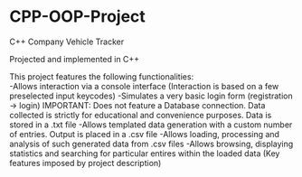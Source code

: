 # CPP-OOP-Project
C++ Company Vehicle Tracker

Projected and implemented in C++

This project features the following functionalities: <br>
-Allows interaction via a console interface (Interaction is based on a few preselected input keycodes)
-Simulates a very basic login form (registration -> login)
  IMPORTANT: Does not feature a Database connection. Data collected is strictly for educational and convenience purposes. Data is stored in a .txt file
-Allows templated data generation with a custom number of entries. Output is placed in a .csv file
-Allows loading, processing and analysis of such generated data from .csv files
-Allows browsing, displaying statistics and searching for particular entires within the loaded data (Key features imposed by project description)
